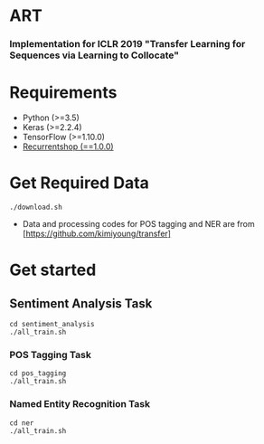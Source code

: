 # ART
### Implementation for ICLR 2019 "Transfer Learning for Sequences via Learning to Collocate"

# Requirements
- Python (>=3.5)
- Keras (>=2.2.4)
- TensorFlow (>=1.10.0)
- [Recurrentshop (==1.0.0)](/https://github.com/farizrahman4u/recurrentshop)

# Get Required Data
```
./download.sh
```
- Data and processing codes for POS tagging and NER are from [https://github.com/kimiyoung/transfer]

# Get started

## Sentiment Analysis Task
```
cd sentiment_analysis
./all_train.sh
```
### POS Tagging Task
```
cd pos_tagging
./all_train.sh
```
### Named Entity Recognition Task
```
cd ner
./all_train.sh
```
